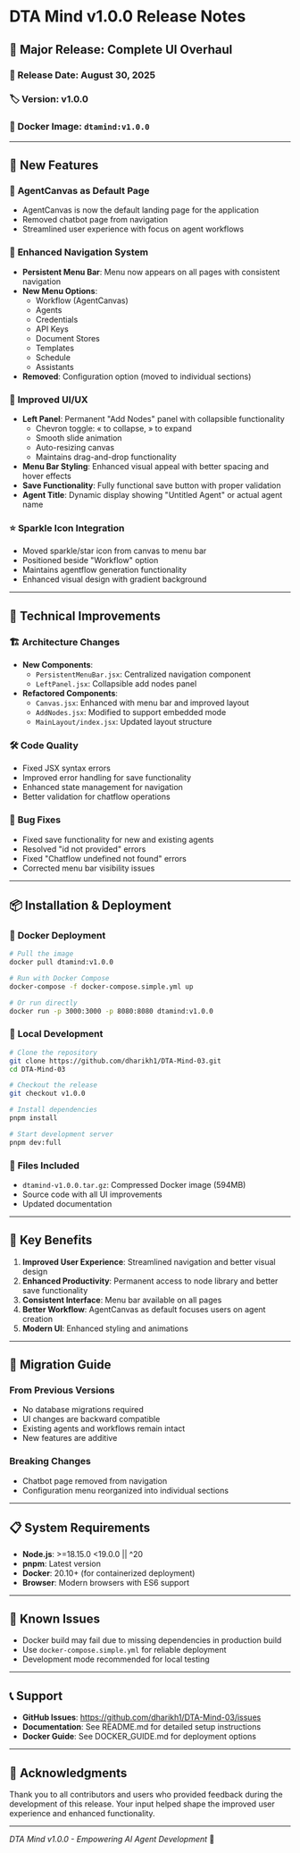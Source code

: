 # DTA Mind v1.0.0 Release Notes

## 🎉 Major Release: Complete UI Overhaul

### 📅 Release Date: August 30, 2025
### 🏷️ Version: v1.0.0
### 🐳 Docker Image: `dtamind:v1.0.0`

---

## 🚀 New Features

### 🎯 **AgentCanvas as Default Page**
- AgentCanvas is now the default landing page for the application
- Removed chatbot page from navigation
- Streamlined user experience with focus on agent workflows

### 🧭 **Enhanced Navigation System**
- **Persistent Menu Bar**: Menu now appears on all pages with consistent navigation
- **New Menu Options**:
  - Workflow (AgentCanvas)
  - Agents
  - Credentials
  - API Keys
  - Document Stores
  - Templates
  - Schedule
  - Assistants
- **Removed**: Configuration option (moved to individual sections)

### 🎨 **Improved UI/UX**
- **Left Panel**: Permanent "Add Nodes" panel with collapsible functionality
  - Chevron toggle: « to collapse, » to expand
  - Smooth slide animation
  - Auto-resizing canvas
  - Maintains drag-and-drop functionality
- **Menu Bar Styling**: Enhanced visual appeal with better spacing and hover effects
- **Save Functionality**: Fully functional save button with proper validation
- **Agent Title**: Dynamic display showing "Untitled Agent" or actual agent name

### ⭐ **Sparkle Icon Integration**
- Moved sparkle/star icon from canvas to menu bar
- Positioned beside "Workflow" option
- Maintains agentflow generation functionality
- Enhanced visual design with gradient background

---

## 🔧 Technical Improvements

### 🏗️ **Architecture Changes**
- **New Components**:
  - `PersistentMenuBar.jsx`: Centralized navigation component
  - `LeftPanel.jsx`: Collapsible add nodes panel
- **Refactored Components**:
  - `Canvas.jsx`: Enhanced with menu bar and improved layout
  - `AddNodes.jsx`: Modified to support embedded mode
  - `MainLayout/index.jsx`: Updated layout structure

### 🛠️ **Code Quality**
- Fixed JSX syntax errors
- Improved error handling for save functionality
- Enhanced state management for navigation
- Better validation for chatflow operations

### 🐛 **Bug Fixes**
- Fixed save functionality for new and existing agents
- Resolved "id not provided" errors
- Fixed "Chatflow undefined not found" errors
- Corrected menu bar visibility issues

---

## 📦 Installation & Deployment

### 🐳 **Docker Deployment**
```bash
# Pull the image
docker pull dtamind:v1.0.0

# Run with Docker Compose
docker-compose -f docker-compose.simple.yml up

# Or run directly
docker run -p 3000:3000 -p 8080:8080 dtamind:v1.0.0
```

### 🔧 **Local Development**
```bash
# Clone the repository
git clone https://github.com/dharikh1/DTA-Mind-03.git
cd DTA-Mind-03

# Checkout the release
git checkout v1.0.0

# Install dependencies
pnpm install

# Start development server
pnpm dev:full
```

### 📁 **Files Included**
- `dtamind-v1.0.0.tar.gz`: Compressed Docker image (594MB)
- Source code with all UI improvements
- Updated documentation

---

## 🎯 **Key Benefits**

1. **Improved User Experience**: Streamlined navigation and better visual design
2. **Enhanced Productivity**: Permanent access to node library and better save functionality
3. **Consistent Interface**: Menu bar available on all pages
4. **Better Workflow**: AgentCanvas as default focuses users on agent creation
5. **Modern UI**: Enhanced styling and animations

---

## 🔄 **Migration Guide**

### From Previous Versions
- No database migrations required
- UI changes are backward compatible
- Existing agents and workflows remain intact
- New features are additive

### Breaking Changes
- Chatbot page removed from navigation
- Configuration menu reorganized into individual sections

---

## 📋 **System Requirements**

- **Node.js**: >=18.15.0 <19.0.0 || ^20
- **pnpm**: Latest version
- **Docker**: 20.10+ (for containerized deployment)
- **Browser**: Modern browsers with ES6 support

---

## 🐛 **Known Issues**

- Docker build may fail due to missing dependencies in production build
- Use `docker-compose.simple.yml` for reliable deployment
- Development mode recommended for local testing

---

## 📞 **Support**

- **GitHub Issues**: https://github.com/dharikh1/DTA-Mind-03/issues
- **Documentation**: See README.md for detailed setup instructions
- **Docker Guide**: See DOCKER_GUIDE.md for deployment options

---

## 🙏 **Acknowledgments**

Thank you to all contributors and users who provided feedback during the development of this release. Your input helped shape the improved user experience and enhanced functionality.

---

*DTA Mind v1.0.0 - Empowering AI Agent Development* 🚀
